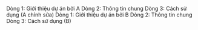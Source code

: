 
Dòng 1: Giới thiệu dự án bởi A
Dòng 2: Thông tin chung
Dòng 3: Cách sử dụng (A chỉnh sửa)
Dòng 1: Giới thiệu dự án bởi B
Dòng 2: Thông tin chung
Dòng 3: Cách sử dụng (B)

